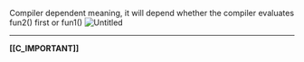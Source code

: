 Compiler dependent meaning, it will depend whether the compiler evaluates fun2() first or fun1()
![Untitled](IMPORTANT%20530aba9be5884a8bba29a2ad3d4bebca/Untitled.png)

---
**[[C_IMPORTANT]]**